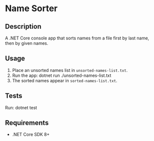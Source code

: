 # Name Sorter

## Description
A .NET Core console app that sorts names from a file first by last name, then by given names.

## Usage
1. Place an unsorted names list in `unsorted-names-list.txt`.
2. Run the app:
dotnet run ./unsorted-names-list.txt
3. The sorted names appear in `sorted-names-list.txt`.

## Tests
Run:
dotnet test

## Requirements
- .NET Core SDK 8+